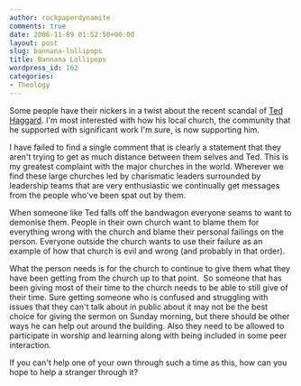 ```yaml
---
author: rockpaperdynamite
comments: true
date: 2006-11-09 01:52:50+00:00
layout: post
slug: bannana-lollipops
title: Bannana Lollipops
wordpress_id: 162
categories:
- Theology
---
```


Some people have their nickers in a twist about the recent scandal of [Ted Haggard](http://www.cnn.com/2006/US/11/05/haggard.allegations/index.html). I'm most interested with how his local church, the community that he supported with significant work I'm sure, is now supporting him.

I have failed to find a single comment that is clearly a statement that they aren't trying to get as much distance between them selves and Ted. This is my greatest complaint with the major churches in the world. Wherever we find these large churches led by charismatic leaders surrounded by leadership teams that are very enthusiastic we continually get messages from the people who've been spat out by them.

When someone like Ted falls off the bandwagon everyone seams to want to demonise them. People in their own church want to blame them for everything wrong with the church and blame their personal failings on the person. Everyone outside the church wants to use their failure as an example of how that church is evil and wrong (and probably in that order).

What the person needs is for the church to continue to give them what they have been getting from the church up to that point.  So someone that has been giving most of their time to the church needs to be able to still give of their time. Sure getting someone who is confused and struggling with issues that they can't talk about in public about it may not be the best choice for giving the sermon on Sunday morning, but there should be other ways he can help out around the building. Also they need to be allowed to participate in worship and learning along with being included in some peer interaction.

If you can't help one of your own through such a time as this, how can you hope to help a stranger through it?
